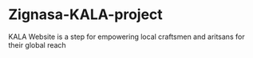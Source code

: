 # Zignasa-KALA-project
KALA Website is a step for empowering local craftsmen and aritsans for their global reach
